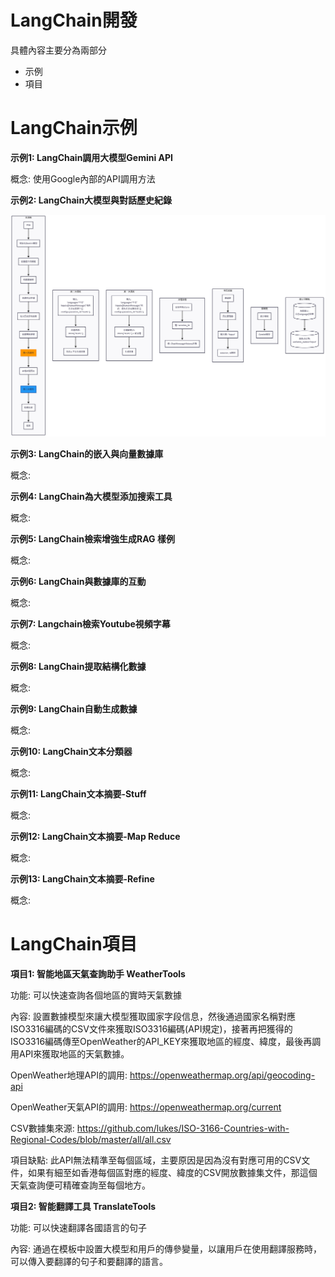# LangChain開發
具體內容主要分為兩部分
* 示例
* 項目

# LangChain示例

**示例1: LangChain調用大模型Gemini API**

概念: 使用Google內部的API調用方法


**示例2: LangChain大模型與對話歷史紀錄**

![](images/demo2.png)

**示例3: LangChain的嵌入與向量數據庫**

概念: 

**示例4: LangChain為大模型添加搜索工具**

概念: 

**示例5: LangChain檢索增強生成RAG 樣例**

概念: 

**示例6: LangChain與數據庫的互動**

概念:

**示例7: Langchain檢索Youtube視頻字幕**

概念:

**示例8: LangChain提取結構化數據**

概念:

**示例9: LangChain自動生成數據**

概念: 

**示例10: LangChain文本分類器**

概念:

**示例11: LangChain文本摘要-Stuff**

概念:

**示例12: LangChain文本摘要-Map Reduce**

概念: 

**示例13: LangChain文本摘要-Refine**

概念: 

# LangChain項目

**項目1: 智能地區天氣查詢助手 WeatherTools**

功能: 可以快速查詢各個地區的實時天氣數據

內容: 設置數據模型來讓大模型獲取國家字段信息，然後通過國家名稱對應ISO3316編碼的CSV文件來獲取ISO3316編碼(API規定)，接著再把獲得的ISO3316編碼傳至OpenWeather的API_KEY來獲取地區的經度、緯度，最後再調用API來獲取地區的天氣數據。

OpenWeather地理API的調用: https://openweathermap.org/api/geocoding-api

OpenWeather天氣API的調用: https://openweathermap.org/current

CSV數據集來源: https://github.com/lukes/ISO-3166-Countries-with-Regional-Codes/blob/master/all/all.csv

項目缺點: 此API無法精準至每個區域，主要原因是因為沒有對應可用的CSV文件，如果有細至如香港每個區對應的經度、緯度的CSV開放數據集文件，那這個天氣查詢便可精確查詢至每個地方。




**項目2: 智能翻譯工具 TranslateTools**

功能: 可以快速翻譯各國語言的句子

內容: 通過在模板中設置大模型和用戶的傳參變量，以讓用戶在使用翻譯服務時，可以傳入要翻譯的句子和要翻譯的語言。
